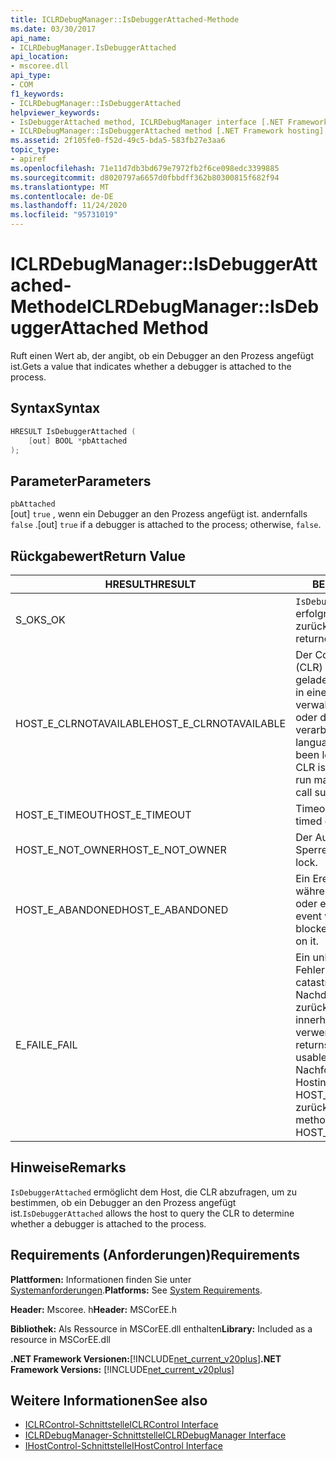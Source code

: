 ```yaml
---
title: ICLRDebugManager::IsDebuggerAttached-Methode
ms.date: 03/30/2017
api_name:
- ICLRDebugManager.IsDebuggerAttached
api_location:
- mscoree.dll
api_type:
- COM
f1_keywords:
- ICLRDebugManager::IsDebuggerAttached
helpviewer_keywords:
- IsDebuggerAttached method, ICLRDebugManager interface [.NET Framework hosting]
- ICLRDebugManager::IsDebuggerAttached method [.NET Framework hosting]
ms.assetid: 2f105fe0-f52d-49c5-bda5-583fb27e3aa6
topic_type:
- apiref
ms.openlocfilehash: 71e11d7db3bd679e7972fb2f6ce098edc3399885
ms.sourcegitcommit: d8020797a6657d0fbbdff362b80300815f682f94
ms.translationtype: MT
ms.contentlocale: de-DE
ms.lasthandoff: 11/24/2020
ms.locfileid: "95731019"
---
```

# <a name="iclrdebugmanagerisdebuggerattached-method"></a><span data-ttu-id="31948-102">ICLRDebugManager::IsDebuggerAttached-Methode</span><span class="sxs-lookup"><span data-stu-id="31948-102">ICLRDebugManager::IsDebuggerAttached Method</span></span>

<span data-ttu-id="31948-103">Ruft einen Wert ab, der angibt, ob ein Debugger an den Prozess angefügt ist.</span><span class="sxs-lookup"><span data-stu-id="31948-103">Gets a value that indicates whether a debugger is attached to the process.</span></span>  
  
## <a name="syntax"></a><span data-ttu-id="31948-104">Syntax</span><span class="sxs-lookup"><span data-stu-id="31948-104">Syntax</span></span>  
  
```cpp  
HRESULT IsDebuggerAttached (  
    [out] BOOL *pbAttached  
);  
```  
  
## <a name="parameters"></a><span data-ttu-id="31948-105">Parameter</span><span class="sxs-lookup"><span data-stu-id="31948-105">Parameters</span></span>  

 `pbAttached`  
 <span data-ttu-id="31948-106">[out] `true` , wenn ein Debugger an den Prozess angefügt ist. andernfalls `false` .</span><span class="sxs-lookup"><span data-stu-id="31948-106">[out] `true` if a debugger is attached to the process; otherwise, `false`.</span></span>  
  
## <a name="return-value"></a><span data-ttu-id="31948-107">Rückgabewert</span><span class="sxs-lookup"><span data-stu-id="31948-107">Return Value</span></span>  
  
|<span data-ttu-id="31948-108">HRESULT</span><span class="sxs-lookup"><span data-stu-id="31948-108">HRESULT</span></span>|<span data-ttu-id="31948-109">BESCHREIBUNG</span><span class="sxs-lookup"><span data-stu-id="31948-109">Description</span></span>|  
|-------------|-----------------|  
|<span data-ttu-id="31948-110">S_OK</span><span class="sxs-lookup"><span data-stu-id="31948-110">S_OK</span></span>|<span data-ttu-id="31948-111">`IsDebuggerAttached` wurde erfolgreich zurückgegeben.</span><span class="sxs-lookup"><span data-stu-id="31948-111">`IsDebuggerAttached` returned successfully.</span></span>|  
|<span data-ttu-id="31948-112">HOST_E_CLRNOTAVAILABLE</span><span class="sxs-lookup"><span data-stu-id="31948-112">HOST_E_CLRNOTAVAILABLE</span></span>|<span data-ttu-id="31948-113">Der Common Language Runtime (CLR) wurde nicht in einen Prozess geladen, oder die CLR befindet sich in einem Zustand, in dem Sie verwalteten Code nicht ausführen oder den-Befehl nicht erfolgreich verarbeiten kann.</span><span class="sxs-lookup"><span data-stu-id="31948-113">The common language runtime (CLR) has not been loaded into a process, or the CLR is in a state in which it cannot run managed code or process the call successfully.</span></span>|  
|<span data-ttu-id="31948-114">HOST_E_TIMEOUT</span><span class="sxs-lookup"><span data-stu-id="31948-114">HOST_E_TIMEOUT</span></span>|<span data-ttu-id="31948-115">Timeout des Aufrufes.</span><span class="sxs-lookup"><span data-stu-id="31948-115">The call timed out.</span></span>|  
|<span data-ttu-id="31948-116">HOST_E_NOT_OWNER</span><span class="sxs-lookup"><span data-stu-id="31948-116">HOST_E_NOT_OWNER</span></span>|<span data-ttu-id="31948-117">Der Aufrufer ist nicht Besitzer der Sperre.</span><span class="sxs-lookup"><span data-stu-id="31948-117">The caller does not own the lock.</span></span>|  
|<span data-ttu-id="31948-118">HOST_E_ABANDONED</span><span class="sxs-lookup"><span data-stu-id="31948-118">HOST_E_ABANDONED</span></span>|<span data-ttu-id="31948-119">Ein Ereignis wurde abgebrochen, während ein blockierter Thread oder eine Fiber darauf wartete.</span><span class="sxs-lookup"><span data-stu-id="31948-119">An event was canceled while a blocked thread or fiber was waiting on it.</span></span>|  
|<span data-ttu-id="31948-120">E_FAIL</span><span class="sxs-lookup"><span data-stu-id="31948-120">E_FAIL</span></span>|<span data-ttu-id="31948-121">Ein unbekannter schwerwiegender Fehler ist aufgetreten.</span><span class="sxs-lookup"><span data-stu-id="31948-121">An unknown catastrophic failure occurred.</span></span> <span data-ttu-id="31948-122">Nachdem eine Methode E_FAIL zurückgegeben hat, kann die CLR innerhalb des Prozesses nicht mehr verwendet werden.</span><span class="sxs-lookup"><span data-stu-id="31948-122">After a method returns E_FAIL, the CLR is no longer usable within the process.</span></span> <span data-ttu-id="31948-123">Nachfolgende Aufrufe von Hostingmethoden geben HOST_E_CLRNOTAVAILABLE zurück.</span><span class="sxs-lookup"><span data-stu-id="31948-123">Subsequent calls to hosting methods return HOST_E_CLRNOTAVAILABLE.</span></span>|  
  
## <a name="remarks"></a><span data-ttu-id="31948-124">Hinweise</span><span class="sxs-lookup"><span data-stu-id="31948-124">Remarks</span></span>  

 <span data-ttu-id="31948-125">`IsDebuggerAttached` ermöglicht dem Host, die CLR abzufragen, um zu bestimmen, ob ein Debugger an den Prozess angefügt ist.</span><span class="sxs-lookup"><span data-stu-id="31948-125">`IsDebuggerAttached` allows the host to query the CLR to determine whether a debugger is attached to the process.</span></span>  
  
## <a name="requirements"></a><span data-ttu-id="31948-126">Requirements (Anforderungen)</span><span class="sxs-lookup"><span data-stu-id="31948-126">Requirements</span></span>  

 <span data-ttu-id="31948-127">**Plattformen:** Informationen finden Sie unter [Systemanforderungen](../../get-started/system-requirements.md).</span><span class="sxs-lookup"><span data-stu-id="31948-127">**Platforms:** See [System Requirements](../../get-started/system-requirements.md).</span></span>  
  
 <span data-ttu-id="31948-128">**Header:** Mscoree. h</span><span class="sxs-lookup"><span data-stu-id="31948-128">**Header:** MSCorEE.h</span></span>  
  
 <span data-ttu-id="31948-129">**Bibliothek:** Als Ressource in MSCorEE.dll enthalten</span><span class="sxs-lookup"><span data-stu-id="31948-129">**Library:** Included as a resource in MSCorEE.dll</span></span>  
  
 <span data-ttu-id="31948-130">**.NET Framework Versionen:**[!INCLUDE[net_current_v20plus](../../../../includes/net-current-v20plus-md.md)]</span><span class="sxs-lookup"><span data-stu-id="31948-130">**.NET Framework Versions:** [!INCLUDE[net_current_v20plus](../../../../includes/net-current-v20plus-md.md)]</span></span>  
  
## <a name="see-also"></a><span data-ttu-id="31948-131">Weitere Informationen</span><span class="sxs-lookup"><span data-stu-id="31948-131">See also</span></span>

- [<span data-ttu-id="31948-132">ICLRControl-Schnittstelle</span><span class="sxs-lookup"><span data-stu-id="31948-132">ICLRControl Interface</span></span>](iclrcontrol-interface.md)
- [<span data-ttu-id="31948-133">ICLRDebugManager-Schnittstelle</span><span class="sxs-lookup"><span data-stu-id="31948-133">ICLRDebugManager Interface</span></span>](iclrdebugmanager-interface.md)
- [<span data-ttu-id="31948-134">IHostControl-Schnittstelle</span><span class="sxs-lookup"><span data-stu-id="31948-134">IHostControl Interface</span></span>](ihostcontrol-interface.md)
